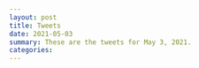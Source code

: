 ```yaml
---
layout: post
title: Tweets
date: 2021-05-03
summary: These are the tweets for May 3, 2021.
categories:
---
```


